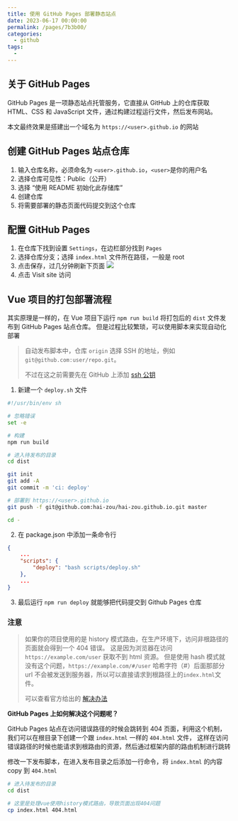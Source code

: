 ```yaml
---
title: 使用 GitHub Pages 部署静态站点
date: 2023-06-17 00:00:00
permalink: /pages/7b3b00/
categories: 
  - github
tags: 
  - 
---
```


## 关于 GitHub Pages

GitHub Pages 是一项静态站点托管服务，它直接从 GitHub 上的仓库获取 HTML、CSS 和 JavaScript 文件，通过构建过程运行文件，然后发布网站。

本文最终效果是搭建出一个域名为 `https://<user>.github.io` 的网站

## 创建 GitHub Pages 站点仓库

1. 输入仓库名称，必须命名为 `<user>.github.io`，`<user>`是你的用户名
2. 选择仓库可见性：Public（公开）
3. 选择 “使用 README 初始化此存储库”
4. 创建仓库
5. 将需要部署的静态页面代码提交到这个仓库

## 配置 GitHub Pages

1. 在仓库下找到设置 `Settings`，在边栏部分找到 `Pages`
2. 选择仓库分支；选择 `index.html` 文件所在路径，一般是 root
3. 点击保存，过几分钟刷新下页面 ![](/images/github-pages_1.webp)
4. 点击 Visit site 访问

## Vue 项目的打包部署流程

其实原理是一样的，在 Vue 项目下运行 `npm run build` 将打包后的 `dist` 文件发布到 GitHub Pages 站点仓库。
但是过程比较繁琐，可以使用脚本来实现自动化部署

> 自动发布脚本中，仓库 `origin` 选择 SSH 的地址，例如 `git@github.com:user/repo.git`。
>
> 不过在这之前需要先在 GitHub 上添加 [ssh 公钥](https://docs.github.com/zh/authentication/connecting-to-github-with-ssh)

1. 新建一个 `deploy.sh` 文件

```bash
#!/usr/bin/env sh

# 忽略错误
set -e

# 构建
npm run build

# 进入待发布的目录
cd dist

git init
git add -A
git commit -m 'ci: deploy'

# 部署到 https://<user>.github.io
git push -f git@github.com:hai-zou/hai-zou.github.io.git master

cd -
```

2. 在 package.json 中添加一条命令行

```json
{
    ...
    "scripts": {
        "deploy": "bash scripts/deploy.sh"
    },
    ...
}
```

3. 最后运行 `npm run deploy` 就能够把代码提交到 Github Pages 仓库

### 注意

> 如果你的项目使用的是 history 模式路由，在生产环境下，访问非根路径的页面就会得到一个 404 错误。
> 这是因为浏览器在访问 `https://example.com/user` 获取不到 html 资源。
> 但是使用 hash 模式就没有这个问题，`https://example.com/#/user` 哈希字符（#）后面那部分 url 不会被发送到服务器，所以可以直接请求到根路径上的`index.html`文件。
>
> 可以查看官方给出的 [解决办法](https://router.vuejs.org/zh/guide/essentials/history-mode.html#html5-%E6%A8%A1%E5%BC%8F)

**GitHub Pages 上如何解决这个问题呢？**

GitHub Pages 站点在访问错误路径的时候会跳转到 404 页面，利用这个机制，我们可以在根目录下创建一个跟 `index.html` 一样的 `404.html` 文件，
这样在访问错误路径的时候也能请求到根路由的资源，然后通过框架内部的路由机制进行跳转

修改一下发布脚本，在进入发布目录之后添加一行命令，将 `index.html` 的内容 copy 到 `404.html`

```bash
# 进入待发布的目录
cd dist

# 这里是处理vue使用history模式路由，导致页面出现404问题
cp index.html 404.html
```
